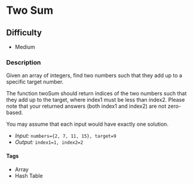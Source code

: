 # Two Sum

## Difficulty
- Medium

### Description
Given an array of integers, find two numbers such that they add up to a specific target number.

The function twoSum should return indices of the two numbers such that they add up to the target, where index1 must be less than index2. Please note that your returned answers (both index1 and index2) are not zero-based.

You may assume that each input would have exactly one solution.

- *Input:* `numbers={2, 7, 11, 15}, target=9`
- *Output:* `index1=1, index2=2`

#### Tags
- Array
- Hash Table
